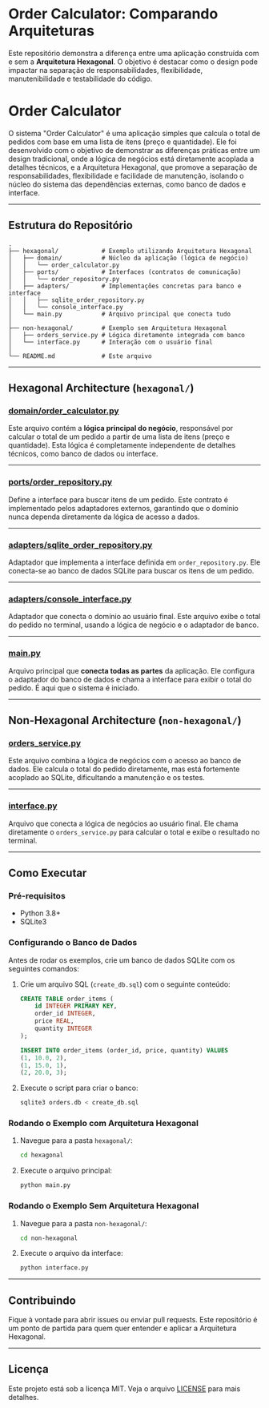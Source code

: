 
# Order Calculator: Comparando Arquiteturas

Este repositório demonstra a diferença entre uma aplicação construída com e sem a **Arquitetura Hexagonal**. O objetivo é destacar como o design pode impactar na separação de responsabilidades, flexibilidade, manutenibilidade e testabilidade do código.

# Order Calculator

O sistema "Order Calculator" é uma aplicação simples que calcula o total de pedidos com base em uma lista de itens (preço e quantidade). Ele foi desenvolvido com o objetivo de demonstrar as diferenças práticas entre um design tradicional, onde a lógica de negócios está diretamente acoplada a detalhes técnicos, e a Arquitetura Hexagonal, que promove a separação de responsabilidades, flexibilidade e facilidade de manutenção, isolando o núcleo do sistema das dependências externas, como banco de dados e interface.

---

## Estrutura do Repositório

```plaintext
.
├── hexagonal/            # Exemplo utilizando Arquitetura Hexagonal
│   ├── domain/           # Núcleo da aplicação (lógica de negócio)
│   │   └── order_calculator.py
│   ├── ports/            # Interfaces (contratos de comunicação)
│   │   └── order_repository.py
│   ├── adapters/         # Implementações concretas para banco e interface
│   │   ├── sqlite_order_repository.py
│   │   └── console_interface.py
│   └── main.py           # Arquivo principal que conecta tudo
│
├── non-hexagonal/        # Exemplo sem Arquitetura Hexagonal
│   ├── orders_service.py # Lógica diretamente integrada com banco
│   └── interface.py      # Interação com o usuário final
│
└── README.md             # Este arquivo
```

---

## Hexagonal Architecture (`hexagonal/`)

### [domain/order_calculator.py](hexagonal/domain/order_calculator.py)
Este arquivo contém a **lógica principal do negócio**, responsável por calcular o total de um pedido a partir de uma lista de itens (preço e quantidade). Esta lógica é completamente independente de detalhes técnicos, como banco de dados ou interface.

---

### [ports/order_repository.py](hexagonal/ports/order_repository.py)
Define a interface para buscar itens de um pedido. Este contrato é implementado pelos adaptadores externos, garantindo que o domínio nunca dependa diretamente da lógica de acesso a dados.

---

### [adapters/sqlite_order_repository.py](hexagonal/adapters/sqlite_order_repository.py)
Adaptador que implementa a interface definida em `order_repository.py`. Ele conecta-se ao banco de dados SQLite para buscar os itens de um pedido.

---

### [adapters/console_interface.py](hexagonal/adapters/console_interface.py)
Adaptador que conecta o domínio ao usuário final. Este arquivo exibe o total do pedido no terminal, usando a lógica de negócio e o adaptador de banco.

---

### [main.py](hexagonal/main.py)
Arquivo principal que **conecta todas as partes** da aplicação. Ele configura o adaptador do banco de dados e chama a interface para exibir o total do pedido. É aqui que o sistema é iniciado.

---

## Non-Hexagonal Architecture (`non-hexagonal/`)

### [orders_service.py](non-hexagonal/orders_service.py)
Este arquivo combina a lógica de negócios com o acesso ao banco de dados. Ele calcula o total do pedido diretamente, mas está fortemente acoplado ao SQLite, dificultando a manutenção e os testes.

---

### [interface.py](non-hexagonal/interface.py)
Arquivo que conecta a lógica de negócios ao usuário final. Ele chama diretamente o `orders_service.py` para calcular o total e exibe o resultado no terminal.

---

## Como Executar

### Pré-requisitos
- Python 3.8+
- SQLite3

### Configurando o Banco de Dados
Antes de rodar os exemplos, crie um banco de dados SQLite com os seguintes comandos:

1. Crie um arquivo SQL (`create_db.sql`) com o seguinte conteúdo:
   ```sql
   CREATE TABLE order_items (
       id INTEGER PRIMARY KEY,
       order_id INTEGER,
       price REAL,
       quantity INTEGER
   );

   INSERT INTO order_items (order_id, price, quantity) VALUES
   (1, 10.0, 2),
   (1, 15.0, 1),
   (2, 20.0, 3);
   ```

2. Execute o script para criar o banco:
   ```bash
   sqlite3 orders.db < create_db.sql
   ```

### Rodando o Exemplo com Arquitetura Hexagonal
1. Navegue para a pasta `hexagonal/`:
   ```bash
   cd hexagonal
   ```
2. Execute o arquivo principal:
   ```bash
   python main.py
   ```

### Rodando o Exemplo Sem Arquitetura Hexagonal
1. Navegue para a pasta `non-hexagonal/`:
   ```bash
   cd non-hexagonal
   ```
2. Execute o arquivo da interface:
   ```bash
   python interface.py
   ```

---

## Contribuindo

Fique à vontade para abrir issues ou enviar pull requests. Este repositório é um ponto de partida para quem quer entender e aplicar a Arquitetura Hexagonal.

---

## Licença

Este projeto está sob a licença MIT. Veja o arquivo [LICENSE](LICENSE) para mais detalhes.